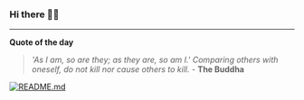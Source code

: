 ### Hi there 👋🏻


---

**Quote of the day**

> *'As I am, so are they; as they are, so am I.' Comparing others with oneself, do not kill nor cause others to kill.* - **The Buddha** 

[![README.md](https://github.com/marcolovazzano/marcolovazzano/actions/workflows/readme.yml/badge.svg?branch=main)](https://github.com/marcolovazzano/marcolovazzano/actions/workflows/readme.yml)
